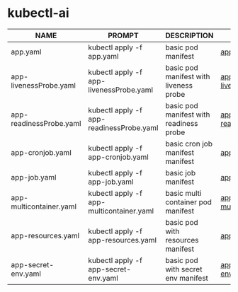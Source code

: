 # kubectl-ai

NAME | PROMPT | DESCRIPTION | EXAMPLE |
| --- | -------- | ----------- | --------|
app.yaml | kubectl apply -f app.yaml | basic pod manifest |  [app.yaml](https://github.com/Andy-Well/kubectl-ai/blob/40d6200a33d9162388758cf83ae43575a64135f5/yaml/app.yaml) |
app-livenessProbe.yaml | kubectl apply -f app-livenessProbe.yaml | basic pod manifest with liveness probe|  [app-livenessProbe.yaml](https://github.com/Andy-Well/kubectl-ai/blob/71ca5d01310aa2beb2af6df8149fc7894b84ae91/yaml/app-livenessProbe.yaml) |
app-readinessProbe.yaml | kubectl apply -f app-readinessProbe.yaml | basic pod manifest with readiness  probe|  [app-readinessProbe.yaml](https://github.com/Andy-Well/kubectl-ai/tree/3ec8bc8dc177c8acfec41fedc24cc9cf6b1963e7/yaml) |
app-cronjob.yaml | kubectl apply -f app-cronjob.yaml | basic cron job manifest manifest |  [app-cronjob.yaml](https://github.com/Andy-Well/kubectl-ai/blob/99b6ca91759c3a770d23fe2a0127160fcd8168a4/yaml/app-cronjob.yaml) |
app-job.yaml | kubectl apply -f app-job.yaml | basic job manifest |  [app-job.yaml](https://github.com/Andy-Well/kubectl-ai/blob/177624dc16938e1b5505b0f4396e85a3515ac262/yaml/app-job.yaml) |
app-multicontainer.yaml | kubectl apply -f app-multicontainer.yaml | basic multi container pod manifest |  [app-multicontainer.yaml](https://github.com/Andy-Well/kubectl-ai/blob/45fc61e55150daa4a1c88307887bb6ad10ed42f1/yaml/app-multicontainer.yaml) |
app-resources.yaml | kubectl apply -f app-resources.yaml| basic pod with resources manifest |  [app-resources.yaml](https://github.com/Andy-Well/kubectl-ai/blob/45fc61e55150daa4a1c88307887bb6ad10ed42f1/yaml/app-resources.yaml) |
app-secret-env.yaml | kubectl apply -f app-secret-env.yaml | basic pod with secret env manifest |  [app-secret-env.yaml](https://github.com/Andy-Well/kubectl-ai/blob/0283230f6a1c02f61d771a1c48bd5f82dae33eae/yaml/app-secret-env.yaml) |
